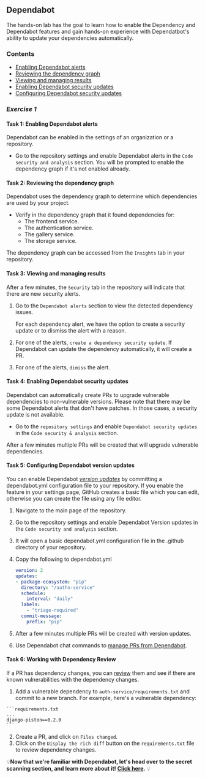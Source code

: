 ## Dependabot

The hands-on lab has the goal to learn  how to enable the Dependency and Dependabot features and gain hands-on experience with Dependatbot's ability to update your dependencies automatically.
### Contents

- [Enabling Dependabot alerts](#enabling-dependabot-alerts)
- [Reviewing the dependency graph](#reviewing-the-dependency-graph)
- [Viewing and managing results](#viewing-and-managing-results)
- [Enabling Dependabot security updates](#enabling-dependabot-security-updates)
- [Configuring Dependabot security updates](#configuring-dependabot-security-updates)

### _**Exercise 1**_

#### Task 1: Enabling Dependabot alerts
Dependabot can be enabled in the settings of an organization or a repository.

- Go to the repository settings and enable Dependabot alerts in the `Code security and analysis` section. You will be prompted to enable the dependency graph if it's not enabled already.

#### Task 2: Reviewing the dependency graph
Dependabot uses the dependency graph to determine which dependencies are used by your project.

- Verify in the dependency graph that it found dependencies for:
    - The frontend service.
    - The authentication service.
    - The gallery service.
    - The storage service.

The dependency graph can be accessed from the `Insights` tab in your repository.

#### Task 3: Viewing and managing results

After a few minutes, the `Security` tab in the repository will indicate that there are new security alerts. 


1. Go to the `Dependabot alerts` section to view the detected dependency issues.

    For each dependency alert, we have the option to create a security update or to dismiss the alert with a reason.

1.  For one of the alerts, `create a dependency security update`. If Dependabot can update the dependency automatically, it will create a PR.

1. For one of the alerts, `dimiss` the alert.

#### Task 4: Enabling Dependabot security updates

Dependabot can automatically create PRs to upgrade vulnerable dependencies to non-vulnerable versions. Please note that there may be some Dependabot alerts that don't have patches. In those cases, a security update is not available.

- Go to the `repository settings` and enable `Dependabot security updates` in the `Code security & analysis` section.

After a few minutes multiple PRs will be created that will upgrade vulnerable dependencies.

#### Task 5: Configuring Dependabot version updates

You can enable Dependabot [*version updates*](https://docs.github.com/en/code-security/supply-chain-security/keeping-your-dependencies-updated-automatically/enabling-and-disabling-version-updates)  by committing a dependabot.yml configuration file to your repository. If you enable the feature in your settings page, GitHub creates a basic file which you can edit, otherwise you can create the file using any file editor.


  1. Navigate to the main page of the repository.

  1. Go to the repository settings and enable Dependabot Version updates in the `Code security and analysis` section.

  2. It will open a basic dependabot.yml configuration file in the .github directory of your repository.

  3. Copy the following to dependabot.yml

        ```yaml
      version: 2
      updates:
        - package-ecosystem: "pip"
          directory: "/authn-service"
          schedule:
            interval: "daily"
          labels:
            - "triage-required"
          commit-message:
            prefix: "pip"
      ```

  4. After a few minutes multiple PRs will be created with version updates.

4. Use Dependabot chat commands to [manage PRs from Dependabot](https://docs.github.com/en/code-security/supply-chain-security/keeping-your-dependencies-updated-automatically/managing-pull-requests-for-dependency-updates).



#### Task 6: Working with Dependency Review

If a PR has dependency changes, you can [review](https://docs.github.com/en/github/collaborating-with-pull-requests/reviewing-changes-in-pull-requests/reviewing-dependency-changes-in-a-pull-request) them and see if there are known vulnerabilities with the dependency changes.

   1. Add a vulnerable dependency to `auth-service/requirements.txt` and commit to a new branch. For example, here's a vulnerable dependency:

    ```requirements.txt
    ...
    django-piston==0.2.0
    ```
   2. Create a PR, and click on `Files changed`.
   3. Click on the `Display the rich diff` button on the `requirements.txt` file to review dependency changes.

💡**Now that we're familiar with Dependabot, let's head over to the secret scanning section, and learn more about it! [Click here](lab%202%20-%20secret-scanning.md).** 💡

